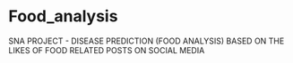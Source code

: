 # Food_analysis
SNA PROJECT - DISEASE PREDICTION (FOOD ANALYSIS) BASED ON THE LIKES OF FOOD RELATED POSTS ON SOCIAL MEDIA

